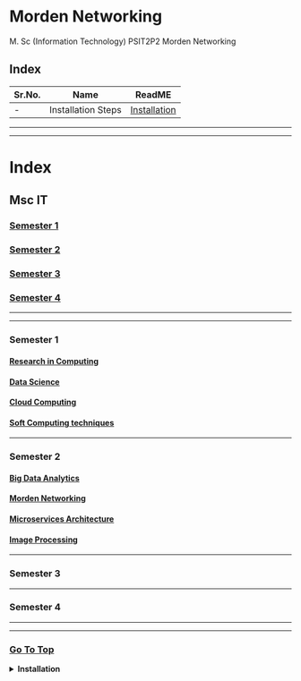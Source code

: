 # Morden Networking

M. Sc (Information Technology)
PSIT2P2 Morden Networking

## Index

| Sr.No. | Name | ReadME |
| --- | --- | --- |
| - | Installation Steps | [Installation](#installation) |


*************************
***********************








# Index

## Msc IT

### [Semester 1](#semester-1-1)
### [Semester 2](#semester-2-1)
### [Semester 3](#semester-3-1)
### [Semester 4](#semester-4-1)

---------------------
-----------------------

### **Semester 1**

#### [Research in Computing](/MscIT/Semester%201/Research_In_Computing/)
#### [Data Science](/MscIT/Semester%201/Data_Science/)
#### [Cloud Computing](/MscIT/Semester%201/Cloud_Computing/)
#### [Soft Computing techniques](/MscIT/Semester%201/Soft_Computing_Techniques/)

*************

### **Semester 2**

#### [Big Data Analytics](/MscIT/Semester%202/BigDataAnalytics/)
#### [Morden Networking](/MscIT/Semester%202/MordenNetworking/)
#### [Microservices Architecture](/MscIT/Semester%202/MicroservicesArchitecture/)
#### [Image Processing](/MscIT/Semester%202/ImageProcessing/)


******************

### **Semester 3**

*****************

### **Semester 4**


***********************
*********************

### [Go To Top](#practical_bscit_mscit_ninad)





<details>
<summary><b>Installation </b> </summary>
<br>

## Installation

1. To download ***`GNS3-0.8.6-all-in-one`*** Go to [this link](https://drive.google.com/drive/folders/1DQ9OYlLfzD2GRf8-MO5XgaYcK0tWpzN2?usp=share_link). If not working [Click Here](https://drive.google.com/drive/folders/1iptmDO4IZciwbq4l78UhQdlIlrl1sj0p?usp=share_link) 

2. Install ***`GNS3-0.8.6-all-in-one.exe`*** -> While installing Tick mark `superputty checkbox`

    <img src="https://example.com/image.jpg" alt="1" width="550">

3. Uncheck the checkbox `Automatically start the WinPcap driver at boot time`

    <img src="https://example.com/image.jpg" alt="2" width="550">

4. To download CISCO image file [Click Here](https://drive.google.com/drive/folders/1JmBv3AMosAFrW4ONyAm-3Glkqc48kk9a). If not working [Click Here](https://drive.google.com/drive/folders/1iptmDO4IZciwbq4l78UhQdlIlrl1sj0p?usp=share_link) -> And Download ***`c3725-adventerprisek9-mz124-15.bin`***

5. Run GNS3 Software

    <img src="https://example.com/image.jpg" alt="3" width="550">

6. Go To Edit -> IOS image and hypervisior

    <img src="https://example.com/image.jpg" alt="4" width="550">


7. Browse for Image file ***`c3725-adventerprisek9-mz124-15.bin`*** -> If compress popup comes click on `YES`

    <img src="https://example.com/image.jpg" alt="6" width="550">

8. Click on save and close

    <img src="https://example.com/image.jpg" alt="5" width="550">

9. Click on Routers Icon and router will be available

    <img src="https://example.com/image.jpg" alt="7" width="550">

10. Drag and Drop 2 Routers and connect them -> Click on Run

    <img src="https://example.com/image.jpg" alt="8" width="550">








</details>






<!-- 
## Index

| Sr.No. | Name | ReadME |
| --- | --- | --- |
| [Prac1A-i](/MscIT/Semester%202/BigDataAnalytics/) <br> [Prac1A-ii](/MscIT/Semester%201/Soft_Computing_Techniques/Practical%201/)| 1A-i. Design a **simple linear neural network** model. <br> 1A-ii. Calculate the **output** of **neural net** for given data. | [Prac1A-i](#prac1a-i) <br>  [Prac1A-ii](#prac1a-ii) | 

*************************
***********************

<BR>

## Prac1A-i

- 1A-i. Heading .

```python

```

<details>
<summary>OUTPUT</summary>

![]()
![]()



</details>


[🔝](#index)

**************


**************

### [Go To Top](#soft-computing-techniques)
 -->
